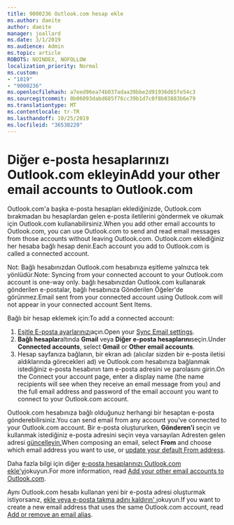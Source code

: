 ```yaml
---
title: 9000236 Outlook.com hesap ekle
ms.author: daeite
author: daeite
manager: joallard
ms.date: 3/1/2019
ms.audience: Admin
ms.topic: article
ROBOTS: NOINDEX, NOFOLLOW
localization_priority: Normal
ms.custom:
- "1819"
- "9000236"
ms.openlocfilehash: a7eed96ea74b037adaa39bbe2d91936d65fe54c3
ms.sourcegitcommit: 0b06093dabd685f76cc39b1d7c0f8b03883b6e79
ms.translationtype: MT
ms.contentlocale: tr-TR
ms.lasthandoff: 10/25/2019
ms.locfileid: "36538220"
---
```

# <a name="add-your-other-email-accounts-to-outlookcom"></a><span data-ttu-id="12e61-102">Diğer e-posta hesaplarınızı Outlook.com ekleyin</span><span class="sxs-lookup"><span data-stu-id="12e61-102">Add your other email accounts to Outlook.com</span></span>

<span data-ttu-id="12e61-103">Outlook.com'a başka e-posta hesapları eklediğinizde, Outlook.com bırakmadan bu hesaplardan gelen e-posta iletilerini göndermek ve okumak için Outlook.com kullanabilirsiniz.</span><span class="sxs-lookup"><span data-stu-id="12e61-103">When you add other email accounts to Outlook.com, you can use Outlook.com to send and read email messages from those accounts without leaving Outlook.com.</span></span> <span data-ttu-id="12e61-104">Outlook.com eklediğiniz her hesaba bağlı hesap denir.</span><span class="sxs-lookup"><span data-stu-id="12e61-104">Each account you add to Outlook.com is called a connected account.</span></span>

<span data-ttu-id="12e61-105">Not: Bağlı hesabınızdan Outlook.com hesabınıza eşitleme yalnızca tek yönlüdür.</span><span class="sxs-lookup"><span data-stu-id="12e61-105">Note: Syncing from your connected account to your Outlook.com account is one-way only.</span></span> <span data-ttu-id="12e61-106">bağlı hesabınızdan Outlook.com kullanarak gönderilen e-postalar, bağlı hesabınıza Gönderilen Öğeler'de görünmez.</span><span class="sxs-lookup"><span data-stu-id="12e61-106">Email sent from your connected account using Outlook.com will not appear in your connected account Sent Items.</span></span>

<span data-ttu-id="12e61-107">Bağlı bir hesap eklemek için:</span><span class="sxs-lookup"><span data-stu-id="12e61-107">To add a connected account:</span></span>

1. <span data-ttu-id="12e61-108">[Eşitle E-posta ayarlarınızı](https://go.microsoft.com/fwlink/?linkid=875264)açın.</span><span class="sxs-lookup"><span data-stu-id="12e61-108">Open your [Sync Email settings](https://go.microsoft.com/fwlink/?linkid=875264).</span></span>
2. <span data-ttu-id="12e61-109">**Bağlı hesaplar**altında **Gmail** veya **Diğer e-posta hesaplarını**seçin.</span><span class="sxs-lookup"><span data-stu-id="12e61-109">Under **Connected accounts**, select **Gmail** or **Other email accounts**.</span></span>
3. <span data-ttu-id="12e61-110">Hesap sayfanıza bağlanın, bir ekran adı (alıcılar sizden bir e-posta iletisi aldıklarında görecekleri ad) ve Outlook.com hesabınıza bağlanmak istediğiniz e-posta hesabının tam e-posta adresini ve parolasını girin.</span><span class="sxs-lookup"><span data-stu-id="12e61-110">On the Connect your account page, enter a display name (the name recipients will see when they receive an email message from you) and the full email address and password of the email account you want to connect to your Outlook.com account.</span></span>

<span data-ttu-id="12e61-111">Outlook.com hesabınıza bağlı olduğunuz herhangi bir hesaptan e-posta gönderebilirsiniz.</span><span class="sxs-lookup"><span data-stu-id="12e61-111">You can send email from any account you've connected to your Outlook.com account.</span></span> <span data-ttu-id="12e61-112">Bir e-posta oluştururken, **Gönderen'i** seçin ve kullanmak istediğiniz e-posta adresini seçin veya varsayılan Adresten gelen adresi [güncelleyin.](https://go.microsoft.com/fwlink/?linkid=875264)</span><span class="sxs-lookup"><span data-stu-id="12e61-112">When composing an email, select **From** and choose which email address you want to use, or [update your default From address](https://go.microsoft.com/fwlink/?linkid=875264).</span></span>

<span data-ttu-id="12e61-113">Daha fazla bilgi için diğer [e-posta hesaplarınızı Outlook.com ekle'yi](https://support.office.com/article/c5224df4-5885-4e79-91ba-523aa743f0ba?wt.mc_id=Office_Outlook_com_Alchemy)okuyun.</span><span class="sxs-lookup"><span data-stu-id="12e61-113">For more information, read [Add your other email accounts to Outlook.com](https://support.office.com/article/c5224df4-5885-4e79-91ba-523aa743f0ba?wt.mc_id=Office_Outlook_com_Alchemy).</span></span>

<span data-ttu-id="12e61-114">Aynı Outlook.com hesabı kullanan yeni bir e-posta adresi oluşturmak istiyorsanız, [ekle veya e-posta takma adını kaldırın' ı](https://support.office.com/article/459b1989-356d-40fa-a689-8f285b13f1f2?wt.mc_id=Office_Outlook_com_Alchemy)okuyun.</span><span class="sxs-lookup"><span data-stu-id="12e61-114">If you want to create a new email address that uses the same Outlook.com account, read [Add or remove an email alias](https://support.office.com/article/459b1989-356d-40fa-a689-8f285b13f1f2?wt.mc_id=Office_Outlook_com_Alchemy).</span></span>